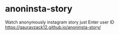 # anoninsta-story
Watch anonymously instagram story just Enter user ID
https://gauravzack12.github.io/anoninsta-story/
